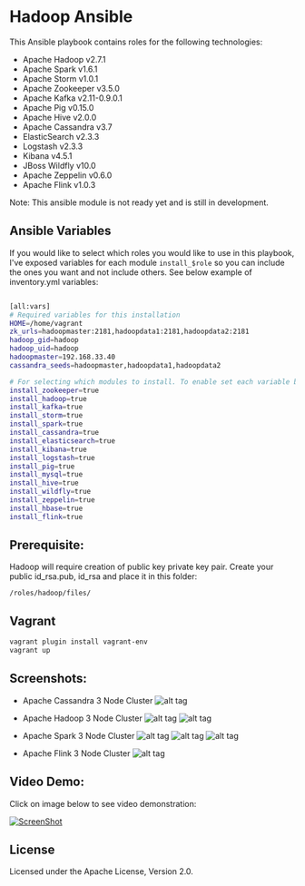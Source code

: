 

# Hadoop Ansible

This Ansible playbook contains roles for the following technologies:

* Apache Hadoop v2.7.1
* Apache Spark v1.6.1
* Apache Storm v1.0.1
* Apache Zookeeper v3.5.0
* Apache Kafka v2.11-0.9.0.1
* Apache Pig v0.15.0
* Apache Hive v2.0.0
* Apache Cassandra v3.7
* ElasticSearch v2.3.3
* Logstash v2.3.3
* Kibana v4.5.1
* JBoss Wildfly v10.0
* Apache Zeppelin v0.6.0
* Apache Flink v1.0.3

Note: This ansible module is not ready yet and is still in development.

## Ansible Variables

If you would like to select which roles you would like to use in this playbook, I've exposed variables for each module `install_$role` so you can include the ones you want and not include others. See below example of inventory.yml variables:


```bash

[all:vars]
# Required variables for this installation
HOME=/home/vagrant
zk_urls=hadoopmaster:2181,hadoopdata1:2181,hadoopdata2:2181
hadoop_gid=hadoop
hadoop_uid=hadoop
hadoopmaster=192.168.33.40
cassandra_seeds=hadoopmaster,hadoopdata1,hadoopdata2

# For selecting which modules to install. To enable set each variable below to true. To disable set to false
install_zookeeper=true
install_hadoop=true
install_kafka=true
install_storm=true
install_spark=true
install_cassandra=true
install_elasticsearch=true
install_kibana=true
install_logstash=true
install_pig=true
install_mysql=true
install_hive=true
install_wildfly=true
install_zeppelin=true
install_hbase=true
install_flink=true
```

## Prerequisite:

Hadoop will require creation of public key private key pair. Create your public id_rsa.pub, id_rsa and place it in this folder:

`/roles/hadoop/files/`


## Vagrant
```bash
vagrant plugin install vagrant-env
vagrant up
```

## Screenshots:

* Apache Cassandra 3 Node Cluster
![alt tag](https://raw.githubusercontent.com/BZCareer/hadoop-ansible/master/imgs/Cassandra-3-NodeCluster.png)

* Apache Hadoop 3 Node Cluster
![alt tag](https://raw.githubusercontent.com/BZCareer/hadoop-ansible/master/imgs/Hadoop-DataNods.png)
![alt tag](https://raw.githubusercontent.com/BZCareer/hadoop-ansible/master/imgs/HadoopYarn.png)			

* Apache Spark 3 Node Cluster
![alt tag](https://raw.githubusercontent.com/BZCareer/hadoop-ansible/master/imgs/SparkJobs.png)
![alt tag](https://raw.githubusercontent.com/BZCareer/hadoop-ansible/master/imgs/SparkExecutors.png)
![alt tag](https://raw.githubusercontent.com/BZCareer/hadoop-ansible/master/imgs/SparkStandaloneConsole.png)

* Apache Flink 3 Node Cluster
![alt tag](https://raw.githubusercontent.com/BZCareer/hadoop-ansible/master/imgs/Flink_Screenshot.png)

## Video Demo:

Click on image below to see video demonstration:

[![ScreenShot](https://raw.githubusercontent.com/BZCareer/hadoop-ansible/master/imgs/VideoDemoScreenshot.png)](https://vimeo.com/170316038)



## License
Licensed under the Apache License, Version 2.0.
